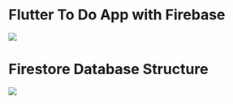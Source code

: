 # Flutter To Do App with Firebase

![](https://github.com/andreanlay/todo-flutter/blob/master/demo.gif)

# Firestore Database Structure

![](https://github.com/andreanlay/todo-flutter/blob/master/firestore_structure.png)
